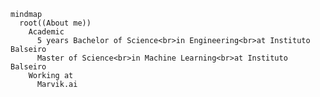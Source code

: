 
``` mermaid
mindmap
  root((About me))
    Academic
      5 years Bachelor of Science<br>in Engineering<br>at Instituto Balseiro
      Master of Science<br>in Machine Learning<br>at Instituto Balseiro
    Working at
      Marvik.ai
```



<!--
**klostermati/klostermati** is a ✨ _special_ ✨ repository because its `README.md` (this file) appears on your GitHub profile.

Here are some ideas to get you started:

- 🔭 I’m currently working on ...
- 🌱 I’m currently learning ...
- 👯 I’m looking to collaborate on ...
- 🤔 I’m looking for help with ...
- 💬 Ask me about ...
- 📫 How to reach me: ...
- 😄 Pronouns: ...
- ⚡ Fun fact: ...
-->
